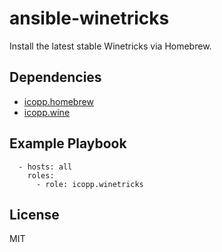 # ansible-winetricks

Install the latest stable Winetricks via Homebrew.

## Dependencies

* [icopp.homebrew](https://github.com/icopp/ansible-homebrew)
* [icopp.wine](https://github.com/icopp/ansible-wine)

## Example Playbook

```
  - hosts: all
    roles:
      - role: icopp.winetricks
```

## License

MIT
